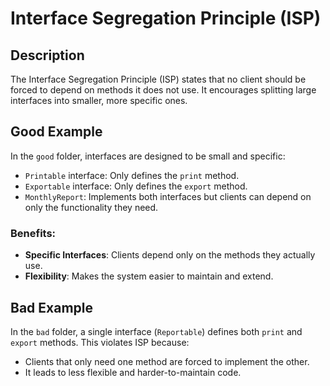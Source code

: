 # Interface Segregation Principle (ISP)

## Description

The Interface Segregation Principle (ISP) states that no client should be forced to depend on methods it does not use. It encourages splitting large interfaces into smaller, more specific ones.

## Good Example

In the `good` folder, interfaces are designed to be small and specific:
- `Printable` interface: Only defines the `print` method.
- `Exportable` interface: Only defines the `export` method.
- `MonthlyReport`: Implements both interfaces but clients can depend on only the functionality they need.

### Benefits:
- **Specific Interfaces**: Clients depend only on the methods they actually use.
- **Flexibility**: Makes the system easier to maintain and extend.

## Bad Example

In the `bad` folder, a single interface (`Reportable`) defines both `print` and `export` methods. This violates ISP because:
- Clients that only need one method are forced to implement the other.
- It leads to less flexible and harder-to-maintain code.
